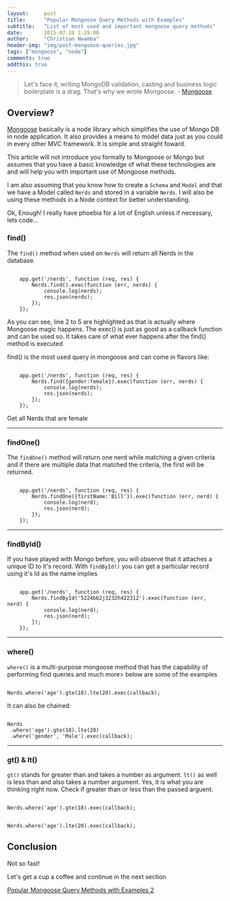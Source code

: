 ```yaml
---
layout:     post
title:      "Popular Mongoose Query Methods with Examples"
subtitle:   "List of most used and important mongoose query methods"
date:       2015-07-24 1:29:00
author:     "Christian Nwamba"
header-img: "img/post-mongoose-queries.jpg"
tags: ["mongoose", "node"]
comments: true
addthis: true
---
```


<blockquote>Let's face it, writing MongoDB validation, casting and business logic boilerplate is a drag. That's why we wrote Mongoose. - <a href="mongoosejs.com">Mongoose</a></blockquote>

<h2 class="section-heading">Overview?</h2>

<p>
<a href="mongoosejs.com">Mongoose</a> basically is a node library which simplifies the use of Mongo DB
in node application. It also provides a means to model data just as you could in every other MVC framework. 
It is simple and straight foward.
</p>

<p>This article will not introduce you formally to Mongoose or Mongo but assumes that you have a basic
knowledge of what these technologies are and will help you with important use of Mongoose methods.</p>

<p>
    I am also assuming that you know how to create a <code>Schema</code> and <code>Model</code> 
    and that we have a Model called <code>Nerds</code> and stored in a variable
    <code>Nerds</code>. I will also be using these methods in a Node context for better understanding.
</p>

<p>Ok, Enough! I really have phoebia for a lot of English unless if necessary, lets code...</p>


<h3>find()</h3>
<p>
    The <code>find()</code> method when used on <code>Nerds</code> will return all Nerds in the database.
</p>
<pre class="line-numbers" data-line="2-5"><code class="language-javascript">
    app.get('/nerds', function (req, res) {
        Nerds.find().exec(function (err, nerds) {
            console.log(nerds);
            res.json(nerds);
        });
    });
</code></pre>
<p>
    As you can see, line 2 to 5 are highlighted as that is actually where Mongoose magic happens.
    The exec() is just as good as a callback function and can be used so. It takes care of what ever
    happens after the find() method is executed
</p>

<p>
    find() is the most used query in mongoose and can come in flavors like:
</p>
<pre class="line-numbers" data-line="2"><code class="language-javascript">
    app.get('/nerds', function (req, res) {
        Nerds.find({gender:female}).exec(function (err, nerds) {
            console.log(nerds);
            res.json(nerds);
        });
    });
</code></pre>
<span class="caption text-muted">Get all Nerds that are female</span>
<hr>
<h3>findOne()</h3>
<p>
    The <code>findOne()</code> method will return one nerd while matching a given criteria and if there
    are multiple data that matched the criteria, the first will be returned.
</p>
<pre class="line-numbers" data-line="2-5"><code class="language-javascript">
    app.get('/nerds', function (req, res) {
        Nerds.findOne({firstName:'Bill'}).exec(function (err, nerd) {
            console.log(nerd);
            res.json(nerd);
        });
    });
</code></pre>
<hr>

<h3>findById()</h3>
<p>
    If you have played with Mongo before, you will observe that it attaches a unique ID to it's
    record. With <code>findById()</code> you can get a particular record using it's Id as the name implies
</p>
<pre class="line-numbers" data-line="2-5"><code class="language-javascript">
    app.get('/nerds', function (req, res) {
        Nerds.findById('5224bb2j3232h422312').exec(function (err, nerd) {
            console.log(nerd);
            res.json(nerd);
        });
    });
</code></pre>
<hr>

<h3>where()</h3>
<p>
    <code>where()</code> is a multi-purpose mongoose method that has the capability of performing find queries and much more> below are some of the examples    
</p>

<pre class="line-numbers" data-line="1"><code class="language-javascript">
Nerds.where('age').gte(18).lte(20).exec(callback);
</code></pre>

<p>It can also be chained:</p>

<pre class="line-numbers" data-line="1"><code class="language-javascript">
Nerds
 .where('age').gte(18).lte(20)
 .where('gender', 'Male').exec(callback);
</code></pre>
<hr>

<h3>gt() &amp; lt()</h3>
<p>
    <code>gt()</code> stands for greater than and takes a number as argument. 
    <code>lt()</code> as well is less than and also takes a number argument.
    Yes, it is what you are thinking right now. Check if greater than or less than
    the passed arguent.
</p>

<pre class="line-numbers" data-line="1"><code class="language-javascript">
Nerds.where('age').gte(18).exec(callback);
</code></pre>

<pre class="line-numbers" data-line="1"><code class="language-javascript">
Nerds.where('age').lte(20).exec(callback);
</code></pre>

<h2>Conclusion</h2>
<p>Not so fast!</p>
<p>Let's get a cup a coffee and continue in the next section</p>
<p><a href="">Popular Mongoose Query Methods with Examples 2</a></p>